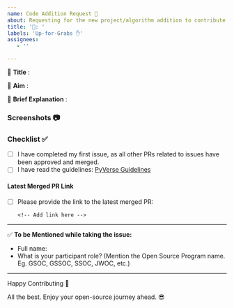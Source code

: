 ```yaml
---
name: Code Addition Request 📜
about: Requesting for the new project/algorithm addition to contribute to this repository.
title: '📃: '
labels: 'Up-for-Grabs ✋'
assignees:
   - ''

---
```


:red_circle: **Title** :

:red_circle: **Aim** :

:red_circle: **Brief Explanation** :

### Screenshots 📷
<!-- Write N/A if not available-->

### Checklist ✅
- [ ] I have completed my first issue, as all other PRs related to issues have been approved and merged.
- [ ] I have read the guidelines: [PyVerse Guidelines](https://github.com/UTSAVS26/PyVerse/discussions/357)

#### Latest Merged PR Link
- [ ] Please provide the link to the latest merged PR: 
   ```
   <!-- Add link here -->
   ```

***********************************************************************
:white_check_mark: **To be Mentioned while taking the issue:**
- Full name: 
- What is your participant role? (Mention the Open Source Program name. Eg. GSOC, GSSOC, SSOC, JWOC, etc.)

***********************************************************************
Happy Contributing 🚀 

All the best. Enjoy your open-source journey ahead. 😎
